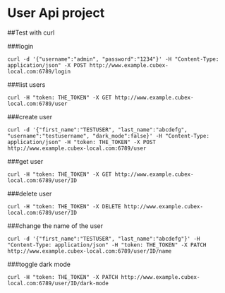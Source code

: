 User Api project
========

##Test with curl

###login

    curl -d '{"username":"admin", "password":"1234"}' -H "Content-Type: application/json" -X POST http://www.example.cubex-local.com:6789/login

###list users

    curl -H "token: THE_TOKEN" -X GET http://www.example.cubex-local.com:6789/user

###create user

    curl -d '{"first_name":"TESTUSER", "last_name":"abcdefg", "username":"testusername", "dark_mode":false}' -H "Content-Type: application/json" -H "token: THE_TOKEN" -X POST http://www.example.cubex-local.com:6789/user

###get user

    curl -H "token: THE_TOKEN" -X GET http://www.example.cubex-local.com:6789/user/ID

###delete user

    curl -H "token: THE_TOKEN" -X DELETE http://www.example.cubex-local.com:6789/user/ID

###change the name of the user

    curl -d '{"first_name":"TESTUSER", "last_name":"abcdefg"}' -H "Content-Type: application/json" -H "token: THE_TOKEN" -X PATCH http://www.example.cubex-local.com:6789/user/ID/name

###toggle dark mode

    curl -H "token: THE_TOKEN" -X PATCH http://www.example.cubex-local.com:6789/user/ID/dark-mode
